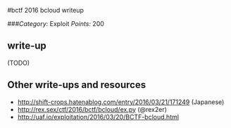 #bctf 2016 bcloud writeup

###*Category:* Exploit *Points:* 200 


## write-up

(TODO)

## Other write-ups and resources
* <http://shift-crops.hatenablog.com/entry/2016/03/21/171249> (Japanese)
* <http://rex.sex/ctf/2016/bctf/bcloud/ex.py> (@rex2er)
* <http://uaf.io/exploitation/2016/03/20/BCTF-bcloud.html>
